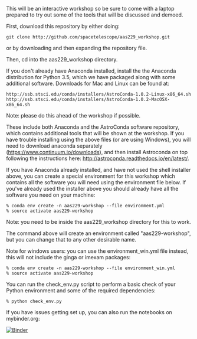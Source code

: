 This will be an interactive workshop so be sure to come with a laptop prepared to try out some of the tools that will be discussed and demoed.

First, download this repository by either doing:

    git clone http://github.com/spacetelescope/aas229_workshop.git

or by downloading and then expanding the repository file.

Then, cd into the aas229_workshop directory.

If you don't already have Anaconda installed, install the the Anaconda distribution for Python 3.5, which we have packaged along with some additional software. Downloads for Mac and Linux can be found at:

    http://ssb.stsci.edu/conda/installers/AstroConda-1.0.2-Linux-x86_64.sh
    http://ssb.stsci.edu/conda/installers/AstroConda-1.0.2-MacOSX-x86_64.sh

Note: please do this ahead of the workshop if possible.

These include both Anaconda and the AstroConda software repository, which contains additional tools that will be shown at the workshop. If you have trouble installing using the above files (or are using Windows), you will need to download anaconda separately (https://www.continuum.io/downloads), and then install Astroconda on top following the instructions here: http://astroconda.readthedocs.io/en/latest/.

If you have Anaconda already installed, and have not used the shell installer above, you can create a special environment for this workshop which contains all the software you will need using the environment file below. If you've already used the installer above you should already have all the software you need on your machine:

    % conda env create -n aas229-workshop --file environment.yml
    % source activate aas229-workshop

Note: you need to be inside the aas229_workshop directory for this to work.

The command above will create an environment called "aas229-workshop", but you can change that to any other desirable name.

Note for windows users: you can use the environment_win.yml file instead, this will not include the ginga or imexam packages:

    % conda env create -n aas229-workshop --file environment_win.yml
    % source activate aas229-workshop


You can run the check_env.py script to perform a basic check of your Python environment and some of the required dependencies:

    % python check_env.py
If you have issues getting set up, you can also run the notebooks on mybinder.org:

[![Binder](http://mybinder.org/badge.svg)](http://mybinder.org:/repo/spacetelescope/aas229_workshop)
